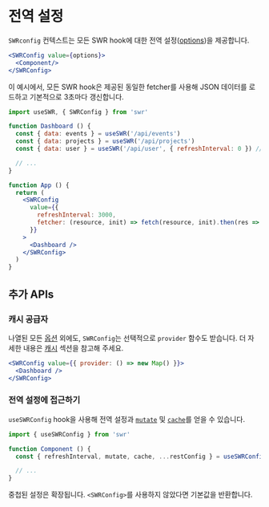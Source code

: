 # 전역 설정

`SWRconfig` 컨텍스트는 모든 SWR hook에 대한 전역 설정([options](/docs/options))을 제공합니다.

```jsx
<SWRConfig value={options}>
  <Component/>
</SWRConfig>
```

이 예시에서, 모든 SWR hook은 제공된 동일한 fetcher를 사용해 JSON 데이터를 로드하고 기본적으로 3초마다 갱신합니다.

```jsx
import useSWR, { SWRConfig } from 'swr'

function Dashboard () {
  const { data: events } = useSWR('/api/events')
  const { data: projects } = useSWR('/api/projects')
  const { data: user } = useSWR('/api/user', { refreshInterval: 0 }) // 오버라이드

  // ...
}

function App () {
  return (
    <SWRConfig 
      value={{
        refreshInterval: 3000,
        fetcher: (resource, init) => fetch(resource, init).then(res => res.json())
      }}
    >
      <Dashboard />
    </SWRConfig>
  )
}
```

## 추가 APIs

### 캐시 공급자

나열된 모든 [옵션](/docs/options) 외에도, `SWRConfig`는 선택적으로 `provider` 함수도 받습니다. 더 자세한 내용은 [캐시](/docs/cache) 섹션을 참고해 주세요.

```jsx
<SWRConfig value={{ provider: () => new Map() }}>
  <Dashboard />
</SWRConfig>
```

### 전역 설정에 접근하기

`useSWRConfig` hook을 사용해 전역 설정과 [`mutate`](/docs/mutation) 및 [`cache`](/docs/advanced/cache)를 얻을 수 있습니다.

```jsx
import { useSWRConfig } from 'swr'

function Component () {
  const { refreshInterval, mutate, cache, ...restConfig } = useSWRConfig()

  // ...
}
```

중첩된 설정은 확장됩니다. `<SWRConfig>`를 사용하지 않았다면 기본값을 반환합니다.
